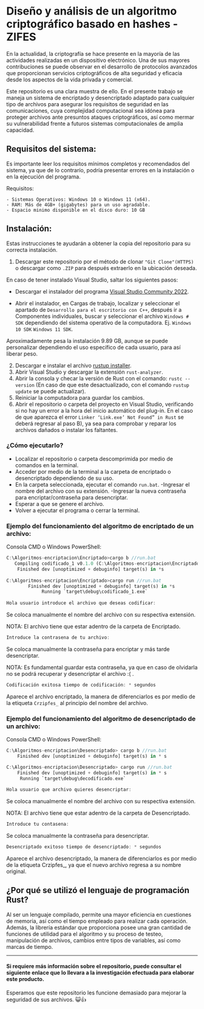 # Diseño y análisis de un algoritmo criptográfico basado en hashes - ZIFES

En la actualidad, la criptografía se hace presente en la mayoría de las actividades realizadas en un dispositivo electrónico. Una de sus mayores contribuciones se puede observar en el desarrollo de protocolos avanzados que proporcionan servicios criptográficos de alta seguridad y eficacia desde los aspectos de la vida privada y comercial.

Este repositorio es una clara muestra de ello. En el presente trabajo se maneja un sistema de encriptado y desencriptado adaptado para cualquier tipo de archivos para asegurar los requisitos de seguridad en las comunicaciones, cuya complejidad computacional sea idónea para proteger archivos ante presuntos ataques criptográficos, así como mermar su vulnerabilidad frente a futuros sistemas computacionales de amplia capacidad.

## Requisitos del sistema:

Es importante leer los requisitos mínimos completos y recomendados del sistema, ya que de lo contrarío, podría presentar errores en la instalación o en la ejecución del programa.

Requisitos:
```
- Sistemas Operativos: Windows 10 o Windows 11 (x64).
- RAM: Más de 4GB+ (gigabytes) para un uso agradable. 
- Espacio minimo disponible en el disco duro: 10 GB
```
## Instalación:

Estas instrucciones te ayudarán a obtener la copia del repositorio para su correcta instalación.

1. Descargar este repositorio por el método de clonar `"Git Clone"(HTTPS)` o descargar como `.ZIP` para después extraerlo en la ubicación deseada.

En caso de tener instalado Visual Studio, saltar los siguientes pasos:

   - Descargar el instalador del programa [Visual Studio Community 2022](https://visualstudio.microsoft.com/es/thank-you-downloading-visual-studio/?sku=Community&channel=Release&version=VS2022&source=VSLandingPage&cid=2030&passive=false).
        
   - Abrir el instalador, en Cargas de trabajo, localizar y seleccionar el apartado de `Desarrollo para el escritorio con C++`, después ir a Componentes individuales, buscar y seleccionar el archivo `Windows # SDK` dependiendo del sistema operativo de la computadora. Ej. `Windows 10 SDK` `Windows 11 SDK`. 
   
Aproximadamente pesa la instalación 9.89 GB, aunque se puede personalizar dependiendo el uso específico de cada usuario, para así liberar peso.

2. Descargar e instalar el archivo [rustup installer](https://rustup.rs/).
3. Abrir Visual Studio y descargar la extensión `rust-analyzer`.
4. Abrir la consola y checar la versión de Rust con el comando: `rustc --version` (En caso de que este desactualizado, con el comando `rustup update` se puede actualizar).
5. Reiniciar la computadora para guardar los cambios.
6. Abrir el repositorio o carpeta del proyecto en Visual Studio, verificando si no hay un error a la hora del inicio automático del plug-in. En el caso de que aparezca el error `Linker ‘Link.exe’ Not Found” in Rust` se deberá regresar al paso B), ya sea para comprobar y reparar los archivos dañados o instalar los faltantes.

### ¿Cómo ejecutarlo?

- Localizar el repositorio o carpeta descomprimida por medio de comandos en la terminal.
- Acceder por medio de la terminal a la carpeta de encriptado o desencriptado dependiendo de su uso.
- En la carpeta seleccionada, ejecutar el comando `run.bat`.
-Ingresar el nombre del archivo con su extensión.
-Ingresar la nueva contraseña para encriptar/contraseña para desencriptar.
- Esperar a que se genere el archivo.
- Volver a ejecutar el programa o cerrar la terminal. 

### Ejemplo del funcionamiento del algoritmo de encriptado de un archivo:
Consola CMD o Windows PowerShell:
```rust
C:\Algoritmos-encriptacion\Encriptado>cargo b //run.bat
   Compiling codificado_1 v0.1.0 (C:\Algoritmos-encriptacion\Encriptado)
    Finished dev [unoptimized + debuginfo] target(s) in *s
    
C:\Algoritmos-encriptacion\Encriptado>cargo run //run.bat
        Finished dev [unoptimized + debuginfo] target(s) in *s
             Running `target\debug\codificado_1.exe`
             
Hola usuario introduce el archivo que deseas codificar:
```
Se coloca manualmente el nombre del archivo con su respectiva extensión.

NOTA: El archivo tiene que estar adentro de la carpeta de Encriptado.
```rust
Introduce la contrasena de tu archivo:
```
Se coloca manualmente la contraseña para encriptar y más tarde desencriptar.

NOTA: Es fundamental guardar esta contraseña, ya que en caso de olvidarla no se podrá recuperar y desencriptar el archivo :( .

```rust
Codificación exitosa tiempo de codificación: * segundos
```
Aparece el archivo encriptado, la manera de diferenciarlos es por medio de la etiqueta `Crzipfes_` al principio del nombre del archivo.

### Ejemplo del funcionamiento del algoritmo de desencriptado de un archivo:
Consola CMD o Windows PowerShell:
```rust
C:\Algoritmos-encriptacion\Desencriptado> cargo b //run.bat
    Finished dev [unoptimized + debuginfo] target(s) in * s

C:\Algoritmos-encriptacion\Desencriptado> cargo run //run.bat
    Finished dev [unoptimized + debuginfo] target(s) in * s
     Running `target\debug\decodificado.exe`
     
Hola usuario que archivo quieres desencriptar:
```
Se coloca manualmente el nombre del archivo con su respectiva extensión.

NOTA: El archivo tiene que estar adentro de la carpeta de Desencriptado.
```rust
Introduce tu contasena:
```
Se coloca manualmente la contraseña para desencriptar.
```rust
Desencriptado exitoso tiempo de desencriptado: * segundos
```
Aparece el archivo desencriptado, la manera de diferenciarlos es por medio de la etiqueta Crzipfes_, ya que el nuevo archivo regresa a su nombre original.

## ¿Por qué se utilizó el lenguaje de programación Rust?

Al ser un lenguaje compilado, permite una mayor eficiencia en cuestiones de memoria, así como el tiempo empleado para realizar cada operación. Además, la librería estándar que proporciona posee una gran cantidad de funciones de utilidad para el algoritmo y su proceso de testeo, manipulación de archivos, cambios entre tipos de variables, así como marcas de tiempo. 
_________________________________________________________________________________________________________

#### Si requiere más información sobre el repositorio, puede consultar el siguiente enlace que lo llevara a la investigación efectuada para elaborar este producto. 

Esperamos que este repositorio les funcione demasiado para mejorar la seguridad de sus archivos. 😺👍 
